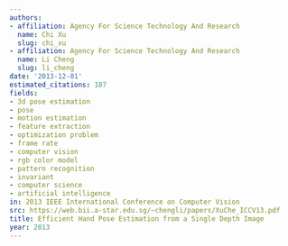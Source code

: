 ```yaml
---
authors:
- affiliation: Agency For Science Technology And Research
  name: Chi Xu
  slug: chi_xu
- affiliation: Agency For Science Technology And Research
  name: Li Cheng
  slug: li_cheng
date: '2013-12-01'
estimated_citations: 187
fields:
- 3d pose estimation
- pose
- motion estimation
- feature extraction
- optimization problem
- frame rate
- computer vision
- rgb color model
- pattern recognition
- invariant
- computer science
- artificial intelligence
in: 2013 IEEE International Conference on Computer Vision
src: https://web.bii.a-star.edu.sg/~chengli/papers/XuChe_ICCV13.pdf
title: Efficient Hand Pose Estimation from a Single Depth Image
year: 2013
---
```

